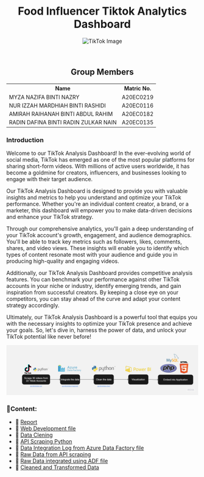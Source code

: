 <h1 align='center'> 
 Food Influencer Tiktok Analytics Dashboard
 </h1>

<div align="center">
  <img src="https://academy.fanpagekarma.com/wp-content/uploads/2021/07/TikTok-Blog-Header-1-768x432.png" alt="TikTok Image">
</div>

 <p align='justify'></strong>
</p>
<br>

<h2 align=center>Group Members</h2>
<table align=center>
  <tr>
    <th>Name</th>
    <th>Matric No.</th>
  </tr>
  <tr>
    <td>MYZA NAZIFA BINTI NAZRY</td>
    <td>A20EC0219</td>
  </tr>
  <tr>
    <td>NUR IZZAH MARDHIAH BINTI RASHIDI</td>
    <td>A20EC0116</td>
  </tr>
    <tr>
    <td>AMIRAH RAIHANAH BINTI ABDUL RAHIM</td>
    <td>A20EC0182</td>
  </tr>
    <tr>
    <td>RADIN DAFINA BINTI RADIN ZULKAR NAIN</td>
    <td>A20EC0135</td>
  </tr>
</table>
<h3>Introduction</h3>
Welcome to our TikTok Analysis Dashboard! In the ever-evolving world of social media, TikTok has emerged as one of the most popular platforms for sharing short-form videos. With millions of active users worldwide, it has become a goldmine for creators, influencers, and businesses looking to engage with their target audience.

Our TikTok Analysis Dashboard is designed to provide you with valuable insights and metrics to help you understand and optimize your TikTok performance. Whether you're an individual content creator, a brand, or a marketer, this dashboard will empower you to make data-driven decisions and enhance your TikTok strategy.

Through our comprehensive analytics, you'll gain a deep understanding of your TikTok account's growth, engagement, and audience demographics. You'll be able to track key metrics such as followers, likes, comments, shares, and video views. These insights will enable you to identify which types of content resonate most with your audience and guide you in producing high-quality and engaging videos.

Additionally, our TikTok Analysis Dashboard provides competitive analysis features. You can benchmark your performance against other TikTok accounts in your niche or industry, identify emerging trends, and gain inspiration from successful creators. By keeping a close eye on your competitors, you can stay ahead of the curve and adapt your content strategy accordingly.

Ultimately, our TikTok Analysis Dashboard is a powerful tool that equips you with the necessary insights to optimize your TikTok presence and achieve your goals. So, let's dive in, harness the power of data, and unlock your TikTok potential like never before!

<img src="Flowchart.jpg" alt="TikTok Image">

### 📂Content:
* 📑 [Report](https://github.com/drshahizan/special-topic-data-engineering/blob/main/project/submission/DataAce/report.md)
* 📖 [Web Development file](https://github.com/drshahizan/special-topic-data-engineering/tree/main/project/submission/DataAce/tiktokanalysis)
* 📖 [Data Clening](https://github.com/drshahizan/special-topic-data-engineering/blob/main/project/submission/DataAce/datacleaning_tiktok.ipynb)
* 📖 [API Scraping Python](https://github.com/drshahizan/special-topic-data-engineering/tree/main/project/submission/DataAce/apiscraping-tiktokpy) 
* 📖 [Data Integration Log from Azure Data Factory file](https://github.com/drshahizan/special-topic-data-engineering/tree/main/project/submission/DataAce/data-integration)
* 📖 [Raw Data from API scraping](https://github.com/drshahizan/special-topic-data-engineering/tree/main/project/submission/DataAce/api-tiktokdata-raw)
* 📖 [Raw Data integrated using ADF file](https://github.com/drshahizan/special-topic-data-engineering/tree/main/project/submission/DataAce/api-tiktokdata-integrated) 
* 📖 [Cleaned and Transformed Data](https://github.com/drshahizan/special-topic-data-engineering/tree/main/project/submission/DataAce/api-tiktokdata-clean) 

